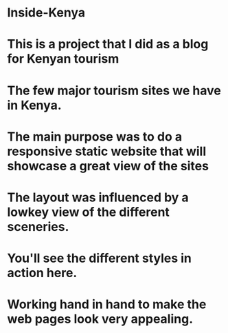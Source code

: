 # Inside-Kenya
# This is a project that  I did as a blog for Kenyan tourism
# The few major tourism sites we have in Kenya.
# The main purpose was to do a responsive static website that will showcase a great view of the sites 
# The layout was influenced by a lowkey view of the different sceneries.
# You'll see the different styles in action here.
# Working hand in hand to make the web pages look very appealing. 
# 
#
#
